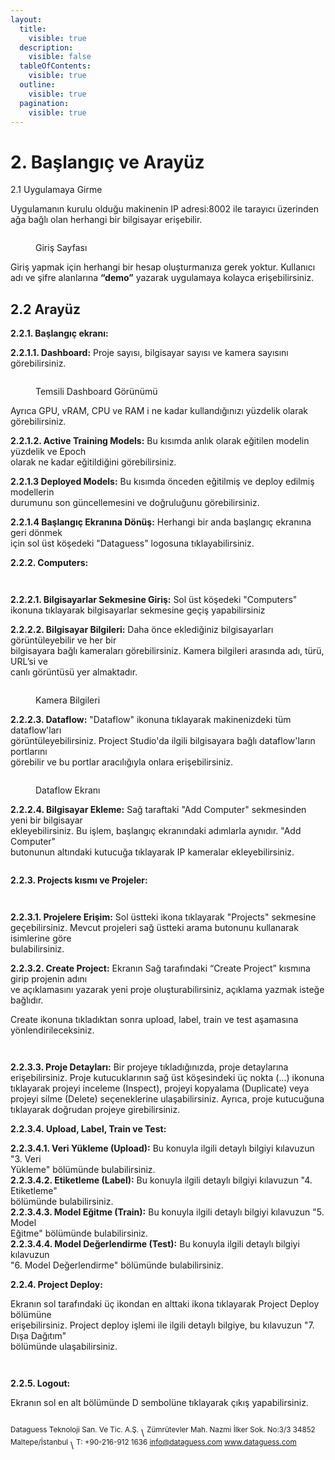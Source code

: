```yaml
---
layout:
  title:
    visible: true
  description:
    visible: false
  tableOfContents:
    visible: true
  outline:
    visible: true
  pagination:
    visible: true
---
```


# 2. Başlangıç ve Arayüz

2.1 Uygulamaya Girme

Uygulamanın kurulu olduğu makinenin IP adresi:8002 ile tarayıcı üzerinden ağa bağlı olan herhangi bir bilgisayar erişebilir.

<figure><img src=".gitbook/assets/image (12).png" alt=""><figcaption><p>Giriş Sayfası</p></figcaption></figure>



Giriş yapmak için herhangi bir hesap oluşturmanıza gerek yoktur. Kullanıcı adı ve şifre alanlarına **“demo”** yazarak uygulamaya kolayca erişebilirsiniz.

## 2.2 Arayüz

&#x20;        **2.2.1. Başlangıç ekranı:**&#x20;

&#x20;                **2.2.1.1. Dashboard:** Proje sayısı, bilgisayar sayısı ve kamera sayısını görebilirsiniz.

<figure><img src=".gitbook/assets/3.jpg" alt=""><figcaption><p>Temsili Dashboard Görünümü</p></figcaption></figure>

Ayrıca GPU, vRAM, CPU ve RAM i ne kadar kullandığınızı yüzdelik olarak görebilirsiniz.

&#x20;                **2.2.1.2. Active Training Models:** Bu kısımda anlık olarak eğitilen modelin yüzdelik ve Epoch\
olarak ne kadar eğitildiğini görebilirsiniz.

&#x20;               **2.2.1.3 Deployed Models:** Bu kısımda önceden eğitilmiş ve deploy edilmiş modellerin\
durumunu son güncellemesini ve doğruluğunu görebilirsiniz.

&#x20;                **2.2.1.4 Başlangıç Ekranına Dönüş:** Herhangi bir anda başlangıç ekranına geri dönmek\
için sol üst köşedeki "Dataguess" logosuna tıklayabilirsiniz.

&#x20;        **2.2.2. Computers:**&#x20;

<p align="center">    </p>

<figure><img src=".gitbook/assets/Ekran Resmi 2025-07-02 11.20.57.png" alt=""><figcaption></figcaption></figure>

<figure><img src=".gitbook/assets/Ekran Resmi 2025-07-02 11.27.02.png" alt=""><figcaption></figcaption></figure>

&#x20;                **2.2.2.1. Bilgisayarlar Sekmesine Giriş:** Sol üst köşedeki "Computers" ikonuna tıklayarak&#x20;bilgisayarlar sekmesine geçiş yapabilirsiniz

&#x20;                **2.2.2.2. Bilgisayar Bilgileri:** Daha önce eklediğiniz bilgisayarları görüntüleyebilir ve her bir\
bilgisayara bağlı kameraları görebilirsiniz. Kamera bilgileri arasında adı, türü, URL’si ve\
canlı görüntüsü yer almaktadır.          &#x20;

<figure><img src=".gitbook/assets/7.jpg" alt=""><figcaption><p>Kamera Bilgileri</p></figcaption></figure>

&#x20;                 **2.2.2.3. Dataflow:** "Dataflow" ikonuna tıklayarak makinenizdeki tüm dataflow'ları\
görüntüleyebilirsiniz. Project Studio'da ilgili bilgisayara bağlı dataflow'ların portlarını\
görebilir ve bu portlar aracılığıyla onlara erişebilirsiniz.   &#x20;

<figure><img src=".gitbook/assets/6 (2).jpg" alt=""><figcaption><p>Dataflow Ekranı</p></figcaption></figure>

&#x20;                 **2.2.2.4. Bilgisayar Ekleme:** Sağ taraftaki "Add Computer" sekmesinden yeni bir bilgisayar &#x20;\
ekleyebilirsiniz. Bu işlem, başlangıç ekranındaki adımlarla aynıdır. "Add Computer"\
butonunun altındaki kutucuğa tıklayarak IP kameralar ekleyebilirsiniz.

<figure><img src=".gitbook/assets/image (45).png" alt=""><figcaption></figcaption></figure>

&#x20;        **2.2.3. Projects kısmı ve Projeler:** &#x20;

<figure><img src=".gitbook/assets/2.jpg" alt=""><figcaption></figcaption></figure>

<figure><img src=".gitbook/assets/Ekran Resmi 2025-07-02 11.27.23.png" alt=""><figcaption></figcaption></figure>

&#x20;          **2.2.3.1. Projelere Erişim:** Sol üstteki ikona tıklayarak "Projects" sekmesine\
geçebilirsiniz. Mevcut projeleri sağ üstteki arama butonunu kullanarak isimlerine göre\
bulabilirsiniz.

&#x20;          **2.2.3.2. Create Project:** Ekranın Sağ tarafındaki “Create Project” kısmına girip projenin adını\
ve açıklamasını yazarak yeni proje oluşturabilirsiniz, açıklama yazmak isteğe bağlıdır.&#x20;

Create ikonuna tıkladıktan sonra upload, label, train ve test aşamasına&#x20;yönlendirileceksiniz.  &#x20;

<figure><img src=".gitbook/assets/Ekran Resmi 2025-07-02 11.48.34.png" alt=""><figcaption></figcaption></figure>

&#x20;              &#x20;

<figure><img src=".gitbook/assets/Ekran Resmi 2025-07-02 11.51.24.png" alt=""><figcaption></figcaption></figure>

&#x20;           **2.2.3.3. Proje Detayları:** Bir projeye tıkladığınızda, proje detaylarına erişebilirsiniz. Proje&#x20;kutucuklarının sağ üst köşesindeki üç nokta (...) ikonuna tıklayarak projeyi inceleme&#x20;(Inspect), projeyi kopyalama (Duplicate) veya projeyi silme (Delete) seçeneklerine&#x20;ulaşabilirsiniz. Ayrıca, proje kutucuğuna tıklayarak doğrudan projeye girebilirsiniz.

&#x20;           **2.2.3.4. Upload, Label, Train ve Test:**

&#x20;                            **2.2.3.4.1. Veri Yükleme (Upload):** Bu konuyla ilgili detaylı bilgiyi kılavuzun "3. Veri\
Yükleme" bölümünde bulabilirsiniz.\
&#x20;                           **2.2.3.4.2. Etiketleme (Label):** Bu konuyla ilgili detaylı bilgiyi kılavuzun "4. Etiketleme"\
bölümünde bulabilirsiniz.\
&#x20;                           **2.2.3.4.3. Model Eğitme (Train):** Bu konuyla ilgili detaylı bilgiyi kılavuzun "5. Model\
Eğitme" bölümünde bulabilirsiniz.\
&#x20;                           **2.2.3.4.4. Model Değerlendirme  (Test):** Bu konuyla ilgili detaylı bilgiyi kılavuzun\
"6. Model Değerlendirme" bölümünde bulabilirsiniz.

&#x20;        **2.2.4. Project Deploy:** &#x20;

Ekranın sol tarafındaki üç ikondan en alttaki ikona tıklayarak Project Deploy bölümüne\
erişebilirsiniz. Project deploy işlemi ile ilgili detaylı bilgiye, bu kılavuzun "7. Dışa Dağıtım"\
bölümünde ulaşabilirsiniz.

<figure><img src=".gitbook/assets/1.jpg" alt=""><figcaption></figcaption></figure>

<figure><img src=".gitbook/assets/Ekran Resmi 2025-07-02 11.27.13.png" alt=""><figcaption></figcaption></figure>

&#x20;      **2.2.5. Logout:**

Ekranın sol en alt bölümünde D sembolüne tıklayarak çıkış yapabilirsiniz.

<figure><img src=".gitbook/assets/Ekran Resmi 2025-07-02 11.56.06.png" alt=""><figcaption></figcaption></figure>

<sup>Dataguess Teknoloji San. Ve Tic. A.Ş.</sup>\ <sup>Zümrütevler Mah. Nazmi İlker Sok. No:3/3 34852 Maltepe/İstanbul</sup>\ <sup>T: +90-216-912 1636 info@dataguess.com www.dataguess.com</sup>
